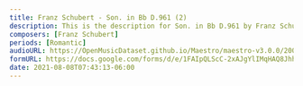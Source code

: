 ```yaml
---
title: Franz Schubert - Son. in Bb D.961 (2)
description: This is the description for Son. in Bb D.961 by Franz Schubert
composers: [Franz Schubert]
periods: [Romantic]
audioURL: https://OpenMusicDataset.github.io/Maestro/maestro-v3.0.0/2006/MIDI-Unprocessed_09_R2_2006_01_ORIG_MID--AUDIO_09_R2_2006_02_Track02_wav.midi
formURL: https://docs.google.com/forms/d/e/1FAIpQLScC-2xAJgYlIMqHAQ8JhhXTjLLV2otbxzZUlNx4a8tk6gpz_w/viewform
date: 2021-08-08T07:43:13-06:00
---
```

